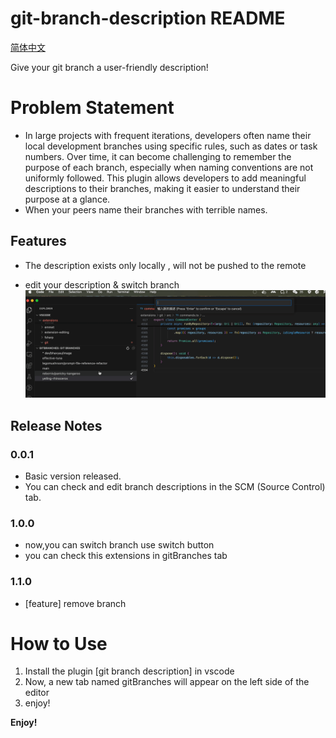 # git-branch-description README

[简体中文](readme/README.zh_CN.md) 

Give your git branch a user-friendly description!


# Problem Statement
- In large projects with frequent iterations, developers often name their local development branches using specific rules, such as dates or task numbers. Over time, it can become challenging to remember the purpose of each branch, especially when naming conventions are not uniformly followed. This plugin allows developers to add meaningful descriptions to their branches, making it easier to understand their purpose at a glance.
- When your peers name their branches with terrible names.

## Features

- The description exists only locally , will not be pushed to the remote 

- edit your description & switch branch
![feature](assets/desc.gif)

## Release Notes

### 0.0.1

- Basic version released.
- You can check and edit branch descriptions in the SCM (Source Control) tab.

### 1.0.0

- now,you can switch branch use switch button
- you can check this extensions in gitBranches tab

### 1.1.0
- [feature] remove branch 

# How to Use

1. Install the plugin [git branch description] in vscode 
2. Now, a new tab named gitBranches will appear on the left side of the editor
3. enjoy!


**Enjoy!**
